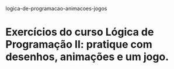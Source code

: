 logica-de-programacao-animacoes-jogos

# Exercícios do curso Lógica de Programação II: pratique com desenhos, animações e um jogo.
